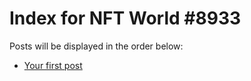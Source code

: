 # Index for NFT World #8933
Posts will be displayed in the order below:

- [Your first post](./001-first.md)

